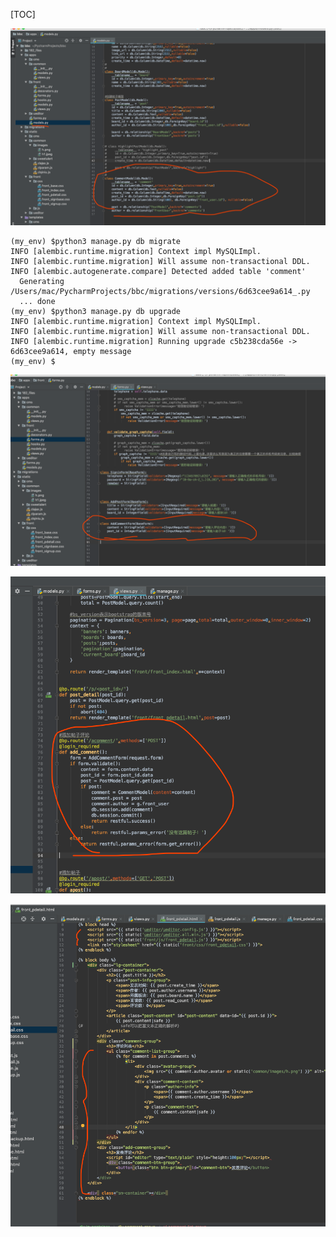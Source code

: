 [TOC]

![38738163.png](186_files/38738163.png)


```
(my_env) $python3 manage.py db migrate
INFO [alembic.runtime.migration] Context impl MySQLImpl.
INFO [alembic.runtime.migration] Will assume non-transactional DDL.
INFO [alembic.autogenerate.compare] Detected added table 'comment'
  Generating /Users/mac/PycharmProjects/bbc/migrations/versions/6d63cee9a614_.py
  ... done
(my_env) $python3 manage.py db upgrade
INFO [alembic.runtime.migration] Context impl MySQLImpl.
INFO [alembic.runtime.migration] Will assume non-transactional DDL.
INFO [alembic.runtime.migration] Running upgrade c5b238cda56e -> 6d63cee9a614, empty message
(my_env) $
```


![39028976.png](186_files/39028976.png)


![39309149.png](186_files/39309149.png)

![40406024.png](186_files/40406024.png)